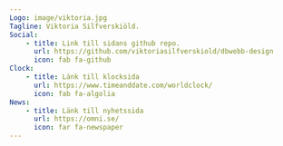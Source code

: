 ```yaml
---
Logo: image/viktoria.jpg
Tagline: Viktoria Silfverskiöld.
Social:
    - title: Link till sidans github repo.
      url: https://github.com/viktoriasilfverskiold/dbwebb-design
      icon: fab fa-github
Clock:
    - title: Länk till klocksida
      url: https://www.timeanddate.com/worldclock/
      icon: fab fa-algolia
News:
    - title: Länk till nyhetssida
      url: https://omni.se/
      icon: far fa-newspaper
---
```

